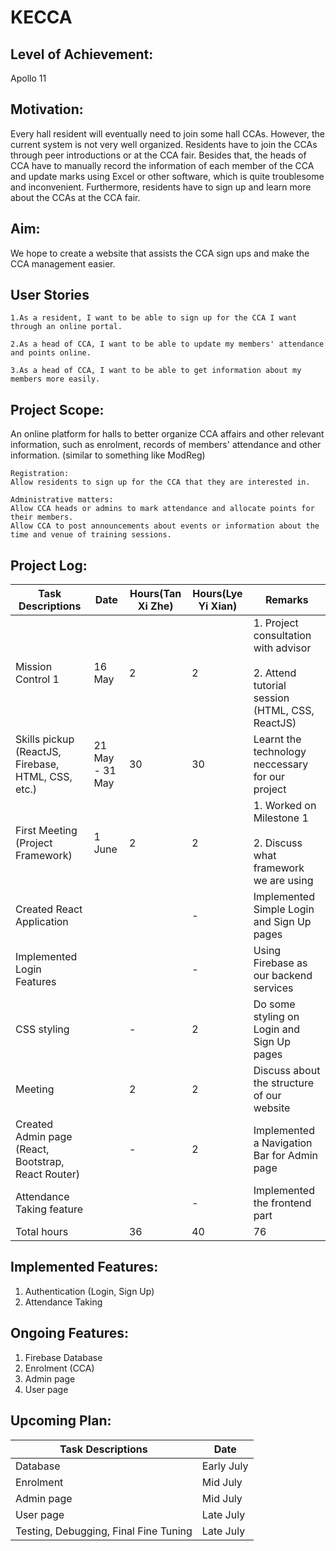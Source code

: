 # KECCA

## Level of Achievement:

Apollo 11

## Motivation:

Every hall resident will eventually need to join some hall CCAs. However, the current system is not very well organized. Residents have to join the CCAs through peer introductions or at the CCA fair. Besides that, the heads of CCA have to manually record the information of each member of the CCA and update marks using Excel or other software, which is quite troublesome and inconvenient. Furthermore, residents have to sign up and learn more about the CCAs at the CCA fair.

## Aim:

We hope to create a website that assists the CCA sign ups and make the CCA management easier.

## User Stories

    1.As a resident, I want to be able to sign up for the CCA I want through an online portal.

    2.As a head of CCA, I want to be able to update my members' attendance and points online.

    3.As a head of CCA, I want to be able to get information about my members more easily.

## Project Scope:

An online platform for halls to better organize CCA affairs and other relevant information, such as enrolment, records of members' attendance and other information. (similar to something like ModReg)

    Registration:
    Allow residents to sign up for the CCA that they are interested in.

    Administrative matters:
    Allow CCA heads or admins to mark attendance and allocate points for their members.
    Allow CCA to post announcements about events or information about the time and venue of training sessions.

## Project Log:

| Task Descriptions                                   | Date            | Hours(Tan Xi Zhe) | Hours(Lye Yi Xian) | Remarks                                                                                       |
| --------------------------------------------------- | --------------- | ----------------- | ------------------ | --------------------------------------------------------------------------------------------- |
| Mission Control 1                                   | 16 May          | 2                 | 2                  | 1. Project consultation with advisor<br/><br/>2. Attend tutorial session (HTML, CSS, ReactJS) |
| Skills pickup (ReactJS, Firebase, HTML, CSS, etc.)  | 21 May - 31 May | 30                | 30                 | Learnt the technology neccessary for our project                                              |
| First Meeting (Project Framework)                   | 1 June          | 2                 | 2                  | 1. Worked on Milestone 1<br/><br/>2. Discuss what framework we are using                      |
| Created React Application                           |                 |                   | -                  | Implemented Simple Login and Sign Up pages                                                    |
| Implemented Login Features                          |                 |                   | -                  | Using Firebase as our backend services                                                        |
| CSS styling                                         |                 | -                 | 2                  | Do some styling on Login and Sign Up pages                                                    |
| Meeting                                             |                 | 2                 | 2                  | Discuss about the structure of our website                                                    |
| Created Admin page (React, Bootstrap, React Router) |                 | -                 | 2                  | Implemented a Navigation Bar for Admin page                                                   |
| Attendance Taking feature                           |                 |                   | -                  | Implemented the frontend part                                                                 |
| Total hours                                         |                 | 36                | 40                 | 76                                                                                            |

## Implemented Features:

1. Authentication (Login, Sign Up)
2. Attendance Taking

## Ongoing Features:

1. Firebase Database
2. Enrolment (CCA)
3. Admin page
4. User page

## Upcoming Plan:

| Task Descriptions                     | Date       |
| ------------------------------------- | ---------- |
| Database                              | Early July |
| Enrolment                             | Mid July   |
| Admin page                            | Mid July   |
| User page                             | Late July  |
| Testing, Debugging, Final Fine Tuning | Late July  |
